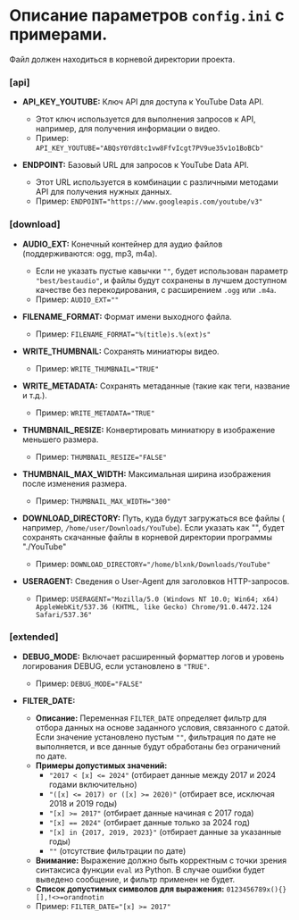# Описание параметров `config.ini` с примерами.

Файл должен находиться в корневой директории проекта.

### [api]

- **API_KEY_YOUTUBE:** Ключ API для доступа к YouTube Data API.
    - Этот ключ используется для выполнения запросов к API, например, для получения
      информации о видео.
    - Пример: `API_KEY_YOUTUBE="ABQsY0Yd8tc1vw8FfvIcgt7PV9ue35v1o1BoBCb"`

- **ENDPOINT:** Базовый URL для запросов к YouTube Data API.
    - Этот URL используется в комбинации с различными методами API для получения нужных
      данных.
    - Пример: `ENDPOINT="https://www.googleapis.com/youtube/v3"`

### [download]

- **AUDIO_EXT:** Конечный контейнер для аудио файлов (поддерживаются: ogg, mp3, m4a).
    - Если не указать пустые кавычки `""`, будет использован параметр `"best/bestaudio"`,
      и файлы будут сохранены в лучшем доступном качестве без перекодирования, с
      расширением `.ogg` или `.m4a`.
    - Пример: `AUDIO_EXT=""`

- **FILENAME_FORMAT:** Формат имени выходного файла.
    - Пример: `FILENAME_FORMAT="%(title)s.%(ext)s"`

- **WRITE_THUMBNAIL:** Сохранять миниатюры видео.
    - Пример: `WRITE_THUMBNAIL="TRUE"`

- **WRITE_METADATA:** Сохранять метаданные (такие как теги, название и т.д.).
    - Пример: `WRITE_METADATA="TRUE"`

- **THUMBNAIL_RESIZE:** Конвертировать миниатюру в изображение меньшего размера.
    - Пример: `THUMBNAIL_RESIZE="FALSE"`

- **THUMBNAIL_MAX_WIDTH:** Максимальная ширина изображения после изменения размера.
    - Пример: `THUMBNAIL_MAX_WIDTH="300"`

- **DOWNLOAD_DIRECTORY:** Путь, куда будут загружаться все файлы (
  например, `/home/user/Downloads/YouTube`). Если указать как "", будет сохранять
  скачанные файлы в корневой директории программы "./YouTube"
    - Пример: `DOWNLOAD_DIRECTORY="/home/blxnk/Downloads/YouTube"`

- **USERAGENT:** Сведения о User-Agent для заголовков HTTP-запросов.
    - Пример: `USERAGENT="Mozilla/5.0 (Windows NT 10.0; Win64; x64) AppleWebKit/537.36
      (KHTML, like Gecko) Chrome/91.0.4472.124 Safari/537.36"`

### [extended]

- **DEBUG_MODE:** Включает расширенный форматтер логов и уровень логирования DEBUG, если
  установлено в `"TRUE"`.
    - Пример: `DEBUG_MODE="FALSE"`

- **FILTER_DATE:**
    - **Описание:** Переменная `FILTER_DATE` определяет фильтр для отбора данных на основе
      заданного условия, связанного с датой. Если значение установлено пустым `""`,
      фильтрация по дате не выполняется, и все данные будут обработаны без ограничений по
      дате.
    - **Примеры допустимых значений:**
        - `"2017 < [x] <= 2024"`  (отбирает данные между 2017 и 2024 годами включительно)
        - `"([x] <= 2017) or ([x] >= 2020)"` (отбирает все, исключая 2018 и 2019 годы)
        - `"[x] >= 2017"` (отбирает данные начиная с 2017 года)
        - `"[x] == 2024"`  (отбирает данные только за 2024 год)
        - `"[x] in {2017, 2019, 2023}"`  (отбирает данные за указанные годы)
        - `""` (отсутствие фильтрации по дате)
    - **Внимание:** Выражение должно быть корректным с точки зрения синтаксиса
      функции `eval` из Python. В случае ошибки будет выведено сообщение, и фильтр
      применен не будет.
    - **Список допустимых символов для выражения:** `0123456789x(){}[],!<>=orandnotin`
    - Пример: `FILTER_DATE="[x] >= 2017"`
